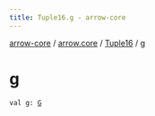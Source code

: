 ```yaml
---
title: Tuple16.g - arrow-core
---
```


[arrow-core](../../index.html) / [arrow.core](../index.html) / [Tuple16](index.html) / [g](./g.html)

# g

`val g: `[`G`](index.html#G)